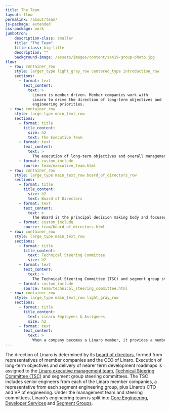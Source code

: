 ```yaml
---
title: The Team
layout: flow
permalink: /about/team/
js-package: extended
css-package: work
jumbotron:
    description-class: smaller
    title: "The Team"
    title-class: big-title
    description: ""
    background-image: /assets/images/content/san19-group-photo.jpg
flow:
  - row: container_row
    style: larger_type light_gray_row centered_type introduction_row
    sections:
      - format: text
        text_content:
          text: >
            Linaro is member driven. Member companies work with
            Linaro to drive the direction of long-term objectives and
            engineering priorities.
  - row: container_row
    style: large_type main_text_row
    sections:
      - format: title
        title_content:
          size: h2
          text: The Executive Team
      - format: text
        text_content:
          text: >
            The execution of long-term objectives and overall management of the company is assigned to the Linaro executive management team. The executive team are responsible for the operational success of the business and achieve this by managing the “day to day” logistics of running a software engineering company.
      - format: custom_include
        source: team/executive_team.html
  - row: container_row
    style: large_type main_text_row board_of_directors_row
    sections:
      - format: title
        title_content:
          size: h2
          text: Board of Directors
      - format: text
        text_content:
          text: >
            The Board is the principal decision making body and focuses on ensuring the organization is moving toward its strategic mission. It consists of Linaro member representatives and Linaro’s CEO.
      - format: custom_include
        source: team/board_of_directors.html
  - row: container_row
    style: large_type main_text_row
    sections:
      - format: title
        title_content:
          text: Technical Steering Committee
          size: h2
      - format: text
        text_content:
          text: >
            The Technical Steering Committee (TSC) and segment group steering committees are responsible deciding what engineering work needs to be done, when and how. The TSC includes senior engineers from each of the Linaro member companies, a representative from each segment engineering group, plus Linaro’s CTO and VP of Engineering.
      - format: custom_include
        source: team/technical_steering_committee.html
  - row: container_row
    style: large_type main_text_row light_gray_row
    sections:
      - format: title
        title_content:
          text: Linaro Employees & Assignees
          size: h2
      - format: text
        text_content:
          text: >
            When a company becomes a Linaro member, it provides a number of assignee engineers to work with Linaro engineers. As such, Linaro is made up of employees and assignees which work together to help achieve the success of the company. When an employee or assignee has worked at Linaro for five years, they receive an award. Check out [this page](/awards/) to see some of our talented experts.
---
```

The direction of Linaro is determined by its [board of directors](/about/team/board/), formed from representatives of member companies and the CEO of Linaro. Execution of long-term objectives and delivery of nearer term development roadmaps is assigned to the [Linaro executive management team](/about/team/executive/), [Technical Steering Committee (TSC)](/about/team/technical-steering-committee/) and segment group steering committees. The TSC includes senior engineers from each of the Linaro member companies, a representative from each segment engineering group, plus Linaro’s CTO and VP of engineering. Under the management team and steering committees, Linaro’s engineering team is split into [Core Engineering](/engineering/core/), [Developer Services](/services/) and [Segment Groups](/engineering/).
